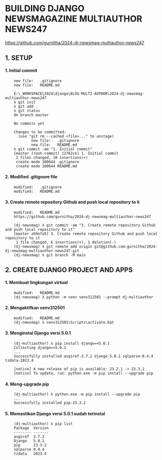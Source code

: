 # BUILDING DJANGO NEWSMAGAZINE MULTIAUTHOR NEWS247
https://github.com/gurnitha/2024-dj-newsmag-multiauthor-news247

## 1. SETUP

#### 1. Initial commit

        new file:   .gitignore
        new file:   README.md

        E:\_WORKSPACE\2024\django\BLOG-MULTI-AUTHOR\2024-dj-newsmag-multiauthor-news247
        λ git init
        λ git add .
        λ git status
        On branch master

        No commits yet

        Changes to be committed:
          (use "git rm --cached <file>..." to unstage)
                new file:   .gitignore
                new file:   README.md
        λ git commit -am "1. Initial commit"
        [master (root-commit) 12762ce] 1. Initial commit
         2 files changed, 10 insertions(+)
         create mode 100644 .gitignore
         create mode 100644 README.md

#### 2. Modified .gitignore file

        modified:   .gitignore
        modified:   README.md

#### 3. Create remote repository Github and push local repository to it

        modified:   README.md
        https://github.com/gurnitha/2024-dj-newsmag-multiauthor-news247

        (dj-newsmag) λ git commit -am "3. Create remote repository Github and push local repository to it"
        [master a59efa5] 3. Create remote repository Github and push local repository to it
         1 file changed, 6 insertions(+), 1 deletion(-)
        (dj-newsmag) λ git remote add origin git@github.com:gurnitha/2024-dj-newsmag-multiauthor-news247.git
        (dj-newsmag) λ git branch -M main


## 2. CREATE DJANGO PROJECT AND APPS

#### 1. Membuat lingkungan virtual

        modified:   README.md
        (dj-newsmag) λ python -m venv venv312501 --prompt dj-multiauthor

#### 2. Mengaktifkan venv312501

        modified:   README.md
        (dj-newsmag) λ venv312501\Scripts\activate.bat

#### 3. Menginstal Django versi 5.0.1

        (dj-multiauthor) λ pip install django==5.0.1
        Collecting django==5.0.1
        ...
        Successfully installed asgiref-3.7.2 django-5.0.1 sqlparse-0.4.4 tzdata-2023.4

        [notice] A new release of pip is available: 23.2.1 -> 23.3.2
        [notice] To update, run: python.exe -m pip install --upgrade pip

#### 4. Meng-upgrade pip

        (dj-multiauthor) λ python.exe -m pip install --upgrade pip
        ...
        Successfully installed pip-23.3.2

#### 5. Memastikan Django versi 5.0.1 sudah terinstal

        (dj-multiauthor) λ pip list
        Package  Version
        -------- -------
        asgiref  3.7.2
        Django   5.0.1
        pip      23.3.2
        sqlparse 0.4.4
        tzdata   2023.4
